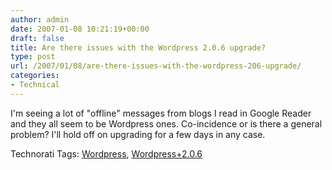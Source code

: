```yaml
---
author: admin
date: 2007-01-08 10:21:19+00:00
draft: false
title: Are there issues with the Wordpress 2.0.6 upgrade?
type: post
url: /2007/01/08/are-there-issues-with-the-wordpress-206-upgrade/
categories:
- Technical
---
```


I'm seeing a lot of "offline" messages from blogs I read in Google Reader and they all seem to be Wordpress ones. Co-incidence or is there a general problem? I'll hold off on upgrading for a few days in any case.

Technorati Tags: [Wordpress](http://www.technorati.com/tags/Wordpress), [Wordpress+2.0.6](http://www.technorati.com/tags/Wordpress+2.0.6)

